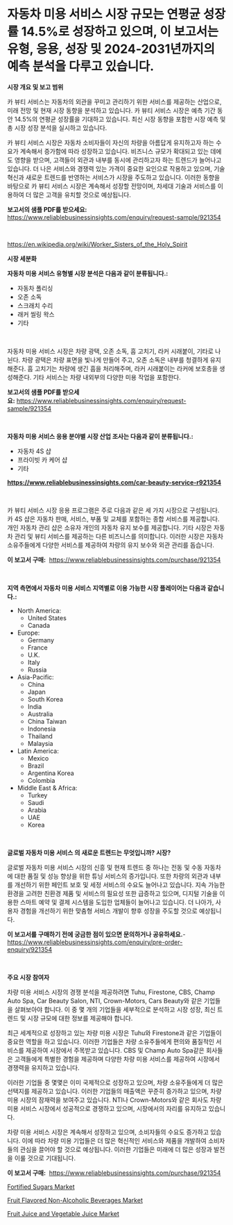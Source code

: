 <p><h1>자동차 미용 서비스 시장 규모는 연평균 성장률 14.5%로 성장하고 있으며, 이 보고서는 유형, 응용, 성장 및 2024-2031년까지의 예측 분석을 다루고 있습니다.</h1></p><p><strong>시장 개요 및 보고 범위</strong></p>
<p><p>카 뷰티 서비스는 자동차의 외관을 꾸미고 관리하기 위한 서비스를 제공하는 산업으로, 미래 전망 및 현재 시장 동향을 분석하고 있습니다. 카 뷰티 서비스 시장은 예측 기간 동안 14.5%의 연평균 성장률을 기대하고 있습니다. 최신 시장 동향을 포함한 시장 예측 및 총 시장 성장 분석을 실시하고 있습니다. </p><p>카 뷰티 서비스 시장은 자동차 소비자들이 자신의 차량을 아름답게 유지하고자 하는 수요가 계속해서 증가함에 따라 성장하고 있습니다. 비즈니스 규모가 확대되고 있는 데에도 영향을 받으며, 고객들이 외관과 내부를 동시에 관리하고자 하는 트렌드가 늘어나고 있습니다. 더 나은 서비스와 경쟁력 있는 가격이 중요한 요인으로 작용하고 있으며, 기술 혁신과 새로운 트렌드를 반영하는 서비스가 시장을 주도하고 있습니다. 이러한 동향을 바탕으로 카 뷰티 서비스 시장은 계속해서 성장할 전망이며, 차세대 기술과 서비스를 이용하여 더 많은 고객을 유치할 것으로 예상됩니다.</p></p>
<p><strong>보고서의 샘플 PDF를 받으세요:</strong> <a href="https://www.reliablebusinessinsights.com/enquiry/request-sample/921354">https://www.reliablebusinessinsights.com/enquiry/request-sample/921354</a></p>
<p>&nbsp;</p>
<p><a href="https://en.wikipedia.org/wiki/Worker_Sisters_of_the_Holy_Spirit">https://en.wikipedia.org/wiki/Worker_Sisters_of_the_Holy_Spirit</a></p>
<p><strong>시장 세분화</strong></p>
<p><strong>자동차 미용 서비스 유형별 시장 분석은 다음과 같이 분류됩니다.:</strong></p>
<p><ul><li>자동차 폴리싱</li><li>오존 소독</li><li>스크래치 수리</li><li>래커 씰링 왁스</li><li>기타</li></ul></p>
<p>&nbsp;</p>
<p><p>자동차 미용 서비스 시장은 차량 광택, 오존 소독, 흠 고치기, 라커 시래붙이, 기타로 나뉜다. 차량 광택은 차량 표면을 빛나게 만들어 주고, 오존 소독은 내부를 청결하게 유지해준다. 흠 고치기는 차량에 생긴 흠을 처리해주며, 라커 시래붙이는 라커에 보호층을 생성해준다. 기타 서비스는 차량 내외부의 다양한 미용 작업을 포함한다.</p></p>
<p><strong>보고서의 샘플 PDF를 받으세요:</strong>&nbsp;<a href="https://www.reliablebusinessinsights.com/enquiry/request-sample/921354">https://www.reliablebusinessinsights.com/enquiry/request-sample/921354</a></p>
<p>&nbsp;</p>
<p><strong> 자동차 미용 서비스 응용 분야별 시장 산업 조사는 다음과 같이 분류됩니다.:</strong></p>
<p><ul><li>자동차 4S 샵</li><li>프라이빗 카 케어 샵</li><li>기타</li></ul></p>
<p><strong><a href="https://www.reliablebusinessinsights.com/car-beauty-service-r921354">https://www.reliablebusinessinsights.com/car-beauty-service-r921354</a></strong></p>
<p>&nbsp;</p>
<p><p>카 뷰티 서비스 시장 응용 프로그램은 주로 다음과 같은 세 가지 시장으로 구성됩니다. 카 4S 샵은 자동차 판매, 서비스, 부품 및 교체를 포함하는 종합 서비스를 제공합니다. 개인 자동차 관리 샵은 소유자 개인의 자동차 유지 보수를 제공합니다. 기타 시장은 자동차 관리 및 뷰티 서비스를 제공하는 다른 비즈니스를 의미합니다. 이러한 시장은 자동차 소유주들에게 다양한 서비스를 제공하여 차량의 유지 보수와 외관 관리를 돕습니다.</p></p>
<p><strong>이 보고서 구매:</strong>&nbsp; <a href="https://www.reliablebusinessinsights.com/purchase/921354">https://www.reliablebusinessinsights.com/purchase/921354</a></p>
<p>&nbsp;</p>
<p><strong>지역 측면에서 자동차 미용 서비스 지역별로 이용 가능한 시장 플레이어는 다음과 같습니다.:</strong></p>
<p><ul>
    <li>
        North America:
        <ul>
            <li>United States</li>
            <li>Canada</li>
        </ul>
    </li>
    <li>
        Europe:
        <ul>
            <li>Germany</li>
            <li>France</li>
            <li>U.K.</li>
            <li>Italy</li>
            <li>Russia</li>
        </ul>
    </li>
    <li>
        Asia-Pacific:
        <ul>
            <li>China</li>
            <li>Japan</li>
            <li>South Korea</li>
            <li>India</li>
            <li>Australia</li>
            <li>China Taiwan</li>
            <li>Indonesia</li>
            <li>Thailand</li>
            <li>Malaysia</li>
        </ul>
    </li>
    <li>
        Latin America:
        <ul>
            <li>Mexico</li>
            <li>Brazil</li>
            <li>Argentina Korea</li>
            <li>Colombia</li>
        </ul>
    </li>
    <li>
        Middle East & Africa:
        <ul>
            <li>Turkey</li>
            <li>Saudi</li>
            <li>Arabia</li>
            <li>UAE</li>
            <li>Korea</li>
        </ul>
    </li>
    </ul></p>
<p>&nbsp;</p>
<p><strong>글로벌 자동차 미용 서비스 의 새로운 트렌드는 무엇입니까? 시장?</strong></p>
<p><p>글로벌 자동차 미용 서비스 시장의 신흥 및 현재 트렌드 중 하나는 전동 및 수동 자동차에 대한 품질 및 성능 향상을 위한 튜닝 서비스의 증가입니다. 또한 차량의 외관과 내부를 개선하기 위한 페인트 보호 및 세정 서비스의 수요도 늘어나고 있습니다. 지속 가능한 환경을 고려한 친환경 제품 및 서비스의 필요성 또한 급증하고 있으며, 디지털 기술을 이용한 스마트 예약 및 결제 시스템을 도입한 업체들이 늘어나고 있습니다. 더 나아가, 사용자 경험을 개선하기 위한 맞춤형 서비스 개발이 향후 성장을 주도할 것으로 예상됩니다.</p></p>
<p><strong>이 보고서를 구매하기 전에 궁금한 점이 있으면 문의하거나 공유하세요.</strong>- <a href="https://www.reliablebusinessinsights.com/enquiry/pre-order-enquiry/921354">https://www.reliablebusinessinsights.com/enquiry/pre-order-enquiry/921354</a></p>
<p>&nbsp;</p>
<p><strong>주요 시장 참여자</strong></p>
<p><p>차량 미용 서비스 시장의 경쟁 분석을 제공하려면 Tuhu, Firestone, CBS, Champ Auto Spa, Car Beauty Salon, NTI, Crown-Motors, Cars Beauty와 같은 기업들을 살펴보아야 합니다. 이 중 몇 개의 기업들을 세부적으로 분석하고 시장 성장, 최신 트렌드 및 시장 규모에 대한 정보를 제공해야 합니다.</p><p>최근 세계적으로 성장하고 있는 차량 미용 시장은 Tuhu와 Firestone과 같은 기업들이 중요한 역할을 하고 있습니다. 이러한 기업들은 차량 소유주들에게 편의와 품질적인 서비스를 제공하여 시장에서 주목받고 있습니다. CBS 및 Champ Auto Spa같은 회사들은 고객들에게 특별한 경험을 제공하며 다양한 차량 미용 서비스를 제공하여 시장에서 경쟁력을 유지하고 있습니다.</p><p>이러한 기업들 중 몇몇은 이미 국제적으로 성장하고 있으며, 차량 소유주들에게 더 많은 선택지를 제공하고 있습니다. 이러한 기업들의 매출액은 꾸준히 증가하고 있으며, 차량 미용 시장의 잠재력을 보여주고 있습니다. NTI나 Crown-Motors와 같은 회사도 차량 미용 서비스 시장에서 성공적으로 경쟁하고 있으며, 시장에서의 자리를 유지하고 있습니다.</p><p>차량 미용 서비스 시장은 계속해서 성장하고 있으며, 소비자들의 수요도 증가하고 있습니다. 이에 따라 차량 미용 기업들은 더 많은 혁신적인 서비스와 제품을 개발하여 소비자들의 관심을 끌어야 할 것으로 예상됩니다. 이러한 기업들은 미래에 더 많은 성장과 발전을 이룰 것으로 기대됩니다.</p></p>
<p><strong>이 보고서 구매:</strong>&nbsp;&nbsp;<a href="https://www.reliablebusinessinsights.com/purchase/921354">https://www.reliablebusinessinsights.com/purchase/921354</a></p>
<p><p><a href="https://github.com/fxdvmliw90/Market-Research-Report-List-1/blob/main/fortified-sugars-market.md">Fortified Sugars Market</a></p><p><a href="https://github.com/BryanLittlebXfbG/Market-Research-Report-List-1/blob/main/fruit-flavored-non-alcoholic-beverages-market.md">Fruit Flavored Non-Alcoholic Beverages Market</a></p><p><a href="https://github.com/mzurpwxu46/Market-Research-Report-List-1/blob/main/fruit-juice-and-vegetable-juice-market.md">Fruit Juice and Vegetable Juice Market</a></p></p>